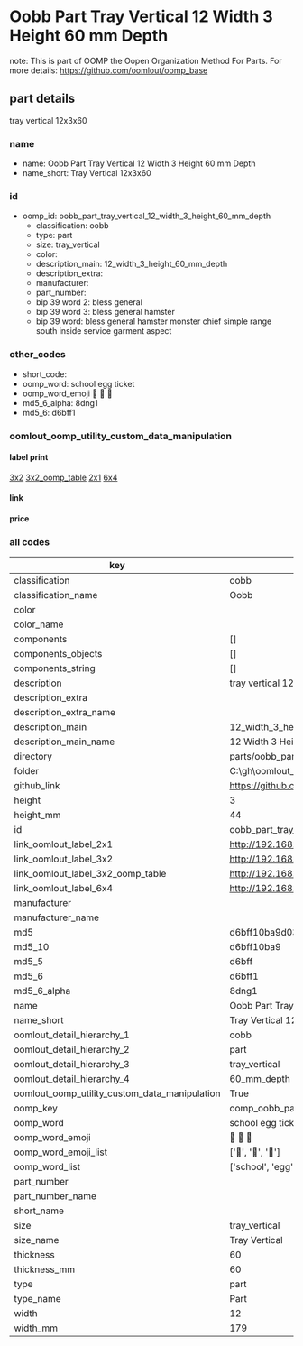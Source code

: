 # Oobb Part Tray Vertical 12 Width 3 Height 60 mm Depth  

note: This is part of OOMP the Oopen Organization Method For Parts. For more details: https://github.com/oomlout/oomp_base

##  part details
  



tray vertical 12x3x60



### name
* name: Oobb Part Tray Vertical 12 Width 3 Height 60 mm Depth
* name_short: Tray Vertical 12x3x60 
### id
* oomp_id: oobb_part_tray_vertical_12_width_3_height_60_mm_depth
  * classification: oobb
  * type: part
  * size: tray_vertical
  * color: 
  * description_main: 12_width_3_height_60_mm_depth
  * description_extra: 
  * manufacturer: 
  * part_number: 
  * bip 39 word 2: bless general
  * bip 39 word 3: bless general hamster
  * bip 39 word: bless general hamster monster chief simple range south inside service garment aspect

### other_codes
* short_code: 
* oomp_word: school egg ticket
* oomp_word_emoji :school: :egg: :ticket:
* md5_6_alpha: 8dng1
* md5_6: d6bff1






### oomlout_oomp_utility_custom_data_manipulation
#### label print
[3x2](http://192.168.1.245:1112/?label=oomp%208dng1)
[3x2_oomp_table](http://192.168.1.108:1112/?label=oomp%208dng1)
[2x1](http://192.168.1.242:1112/?label=oomp%208dng1)
[6x4](http://192.168.1.55:1112/?label=oomp%208dng1)    

#### link

                              

#### price







### all codes 
| key | value |  
| --- | --- |  
| classification | oobb |  
| classification_name | Oobb |  
| color |  |  
| color_name |  |  
| components | [] |  
| components_objects | [] |  
| components_string | [] |  
| description | tray vertical 12x3x60 |  
| description_extra |  |  
| description_extra_name |  |  
| description_main | 12_width_3_height_60_mm_depth |  
| description_main_name | 12 Width 3 Height 60 mm Depth |  
| directory | parts/oobb_part_tray_vertical_12_width_3_height_60_mm_depth |  
| folder | C:\gh\oomlout_oobb_version_4_generated_parts\parts\oobb_part_tray_vertical_12_width_3_height_60_mm_depth |  
| github_link | https://github.com/oomlout/oomlout_oomp_part_src/tree/main/parts/oobb_part_tray_vertical_12_width_3_height_60_mm_depth |  
| height | 3 |  
| height_mm | 44 |  
| id | oobb_part_tray_vertical_12_width_3_height_60_mm_depth |  
| link_oomlout_label_2x1 | http://192.168.1.242:1112/?label=oomp%208dng1 |  
| link_oomlout_label_3x2 | http://192.168.1.245:1112/?label=oomp%208dng1 |  
| link_oomlout_label_3x2_oomp_table | http://192.168.1.108:1112/?label=oomp%208dng1 |  
| link_oomlout_label_6x4 | http://192.168.1.55:1112/?label=oomp%208dng1 |  
| manufacturer |  |  
| manufacturer_name |  |  
| md5 | d6bff10ba9d0363b2413e8f4d15830bd |  
| md5_10 | d6bff10ba9 |  
| md5_5 | d6bff |  
| md5_6 | d6bff1 |  
| md5_6_alpha | 8dng1 |  
| name | Oobb Part Tray Vertical 12 Width 3 Height 60 mm Depth |  
| name_short | Tray Vertical 12x3x60  |  
| oomlout_detail_hierarchy_1 | oobb |  
| oomlout_detail_hierarchy_2 | part |  
| oomlout_detail_hierarchy_3 | tray_vertical |  
| oomlout_detail_hierarchy_4 | 60_mm_depth |  
| oomlout_oomp_utility_custom_data_manipulation | True |  
| oomp_key | oomp_oobb_part_tray_vertical_12_width_3_height_60_mm_depth |  
| oomp_word | school egg ticket |  
| oomp_word_emoji | :school: :egg: :ticket: |  
| oomp_word_emoji_list | [':school:', ':egg:', ':ticket:'] |  
| oomp_word_list | ['school', 'egg', 'ticket'] |  
| part_number |  |  
| part_number_name |  |  
| short_name |  |  
| size | tray_vertical |  
| size_name | Tray Vertical |  
| thickness | 60 |  
| thickness_mm | 60 |  
| type | part |  
| type_name | Part |  
| width | 12 |  
| width_mm | 179 |  
